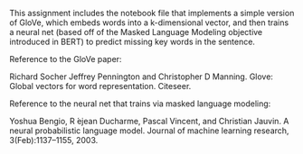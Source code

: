 This assignment includes the notebook file that implements a simple version of GloVe, which embeds words into a k-dimensional vector, and then trains a neural net (based off of the Masked Language Modeling objective introduced in BERT) to predict missing key words in the sentence.

Reference to the GloVe paper: 

Richard Socher Jeffrey Pennington and Christopher D Manning. Glove: Global vectors for word representation. Citeseer.

Reference to the neural net that trains via masked language modeling: 

Yoshua Bengio, R ́ejean Ducharme, Pascal Vincent, and Christian Jauvin. A neural probabilistic language model. Journal of machine learning research, 3(Feb):1137–1155, 2003.


